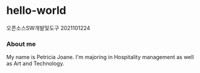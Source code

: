 # hello-world
오픈소스SW개발및도구 2021101224
### About me

My name is Petricia Joane.
I'm majoring in Hospitality management as well as Art and Technology.
